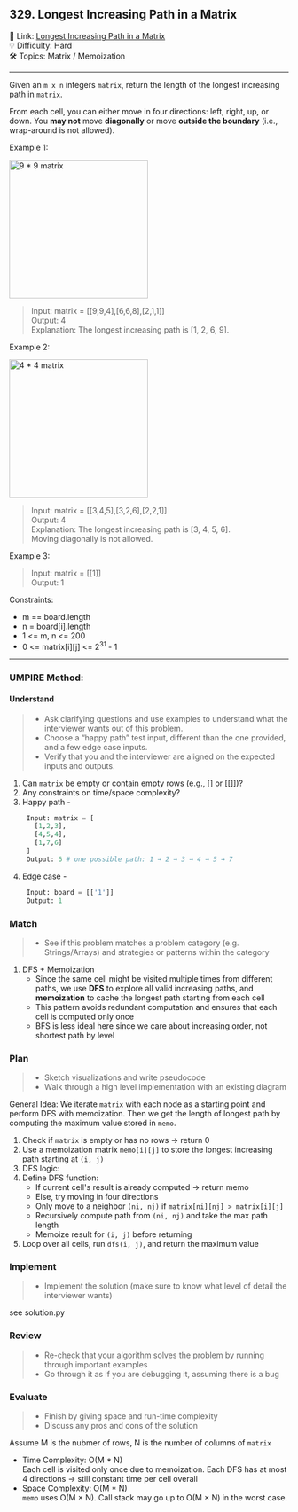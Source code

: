 ## 329. Longest Increasing Path in a Matrix
🔗 Link: [Longest Increasing Path in a Matrix](https://leetcode.com/problems/longest-increasing-path-in-a-matrix/description/)<br>
💡 Difficulty: Hard<br>
🛠️ Topics: Matrix / Memoization<br>

<hr>

Given an `m x n` integers `matrix`, return the length of the longest increasing path in `matrix`.

From each cell, you can either move in four directions: left, right, up, or down. You **may not** move **diagonally** or move **outside the boundary** (i.e., wrap-around is not allowed).<br>


Example 1:<br>

<img src="https://github.com/user-attachments/assets/e3475fea-68c3-460b-9d84-d2e492ff5e5f" alt="9 * 9 matrix" width="250" />

>Input: matrix = [[9,9,4],[6,6,8],[2,1,1]]<br>
Output: 4<br>
Explanation: The longest increasing path is [1, 2, 6, 9].<br>


Example 2:<br>

<img src="https://github.com/user-attachments/assets/4eee93b5-a254-4bcf-ba26-e5fb1f575684" alt="4 * 4 matrix" width="250"/>

>Input: matrix = [[3,4,5],[3,2,6],[2,2,1]]<br>
Output: 4<br>
Explanation: The longest increasing path is [3, 4, 5, 6].<br>
Moving diagonally is not allowed.<br>


Example 3:<br>

>Input: matrix = [[1]]<br>
Output: 1<br>


Constraints:<br>

- m == board.length
- n = board[i].length
- 1 <= m, n <= 200
- 0 <= matrix[i][j] <= 2<sup>31</sup> - 1

<hr>

### UMPIRE Method:
#### Understand

> - Ask clarifying questions and use examples to understand what the interviewer wants out of this problem.
> - Choose a “happy path” test input, different than the one provided, and a few edge case inputs. 
> - Verify that you and the interviewer are aligned on the expected inputs and outputs.
1. Can `matrix` be empty or contain empty rows (e.g., [] or [[]])?<br>
2. Any constraints on time/space complexity?<br>
3. Happy path -
   ```python
    Input: matrix = [
      [1,2,3],
      [4,5,4],
      [1,7,6]
    ]
    Output: 6 # one possible path: 1 → 2 → 3 → 4 → 5 → 7

   ```
4. Edge case -
   ```python
    Input: board = [['1']]
    Output: 1
   ```

### Match
> - See if this problem matches a problem category (e.g. Strings/Arrays) and strategies or patterns within the category
1. DFS + Memoization
   - Since the same cell might be visited multiple times from different paths, we use **DFS** to explore all valid increasing paths, and **memoization** to cache the longest path starting from each cell
   - This pattern avoids redundant computation and ensures that each cell is computed only once
   - BFS is less ideal here since we care about increasing order, not shortest path by level

### Plan
> - Sketch visualizations and write pseudocode
> - Walk through a high level implementation with an existing diagram

General Idea: We iterate `matrix` with each node as a starting point and perform DFS with memoization. Then we get the length of longest path by computing the maximum value stored in `memo`.

1) Check if `matrix` is empty or has no rows → return 0
2) Use a memoization matrix `memo[i][j]` to store the longest increasing path starting at `(i, j)`
3) DFS logic:
4) Define DFS function:
   - If current cell's result is already computed → return memo
   - Else, try moving in four directions
   - Only move to a neighbor `(ni, nj)` if `matrix[ni][nj] > matrix[i][j]`
   - Recursively compute path from `(ni, nj)` and take the max path length
   - Memoize result for `(i, j)` before returning
5) Loop over all cells, run `dfs(i, j)`, and return the maximum value
   
    
### Implement
> - Implement the solution (make sure to know what level of detail the interviewer wants)

see solution.py

### Review
> - Re-check that your algorithm solves the problem by running through important examples
> - Go through it as if you are debugging it, assuming there is a bug
### Evaluate
> - Finish by giving space and run-time complexity
> - Discuss any pros and cons of the solution

Assume M is the nubmer of rows, N is the number of columns of `matrix`

- Time Complexity: O(M * N)<br>
  Each cell is visited only once due to memoization. Each DFS has at most 4 directions → still constant time per cell overall <br>
- Space Complexity: O(M * N)<br>
  `memo` uses O(M × N). Call stack may go up to O(M × N) in the worst case.
